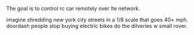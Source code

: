 The goal is to control rc car remotely over lte network. 

imagine shredding new york city streets in a 1/8 scale that goes 40+ mph. doordash people stop buying electric bikes do the dilveries w small rover.


